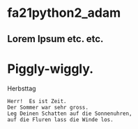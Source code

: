 # fa21python2_adam

## Lorem Ipsum etc. etc.
# Piggly-wiggly.

Herbsttag

    Herr!  Es ist Zeit.
    Der Sommer war sehr gross.
    Leg Deinen Schatten auf die Sonnenuhren,
    auf die Fluren lass die Winde los.




